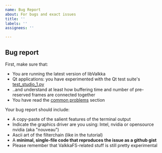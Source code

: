 ```yaml
---
name: Bug Report
about: For bugs and exact issues
title: ''
labels: ''
assignees: ''

---
```


## Bug report

First, make sure that:

- You are running the latest version of libValkka
- Qt applications: you have experimented with the Qt test suite's [test_studio_1.py](https://elsampsa.github.io/valkka-examples/_build/html/testsuite.html)
- ..and understand at least how buffering time and number of pre-reserved frames are connected together
- You have read the [common problems](https://elsampsa.github.io/valkka-examples/_build/html/pitfalls.html) section

Your bug report should include:

- A copy-paste of the salient features of the terminal output
- Indicate the graphics driver are you using:  Intel, nvidia or opensource nvidia (aka "nouveau")
- Ascii art of the filterchain (like in the tutorial)
- A **minimal, single-file code that reproduces the issue as a github gist**
- Please remember that ValkkaFS-related stuff is still pretty experimental
